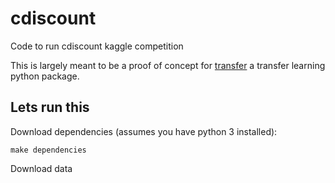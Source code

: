 # cdiscount
Code to run cdiscount kaggle competition

This is largely meant to be a proof of concept for [transfer](https://github.com/matthew-sochor/transfer) a transfer learning python package.

## Lets run this 

Download dependencies (assumes you have python 3 installed):

`make dependencies`

Download data
